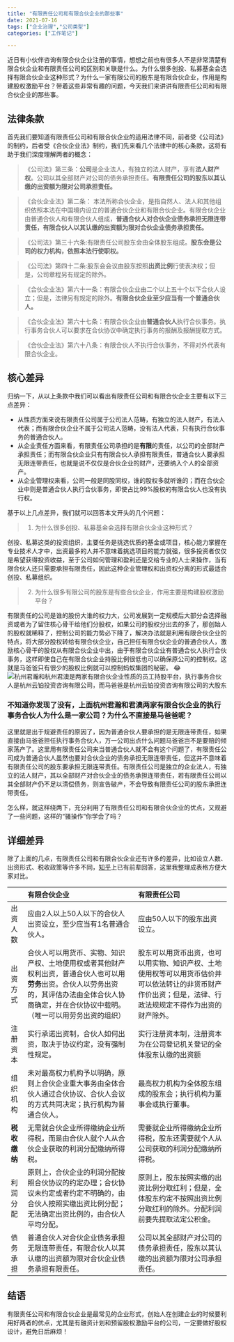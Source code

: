 ```yaml
---
title: "有限责任公司和有限合伙企业的那些事"
date: 2021-07-16
tags: ["企业治理","公司类型"]
categories: ["工作笔记"]

---
```


近日有小伙伴咨询有限合伙企业注册的事情，想想之前也有很多人不是非常清楚有限合伙企业和有限责任公司的区别和关联是什么。为什么很多创投、私募基金会选择有限合伙企业这种形式？为什么一家有限公司的股东是有限合伙企业，作用是构建股权激励平台？带着这些非常有趣的问题，今天我们来讲讲有限责任公司和有限合伙企业的那些事。

## 法律条款

首先我们要知道有限责任公司和有限合伙企业的适用法律不同，前者受《公司法》的制约，后者受《合伙企业法》制约，我们先来看几个法律中的核心条款，这将有助于我们深度理解两者的概念：

> 《公司法》第三条：**公司**是企业法人，有独立的法人财产，享有**法人财产权**。公司以其全部财产对公司的债务承担责任。**有限责任公司的股东以其认缴的出资额为限对公司承担责任。**

> 《合伙企业法》第二条： 本法所称合伙企业，是指自然人、法人和其他组织依照本法在中国境内设立的普通合伙企业和有限合伙企业。有限合伙企业由普通合伙人和有限合伙人组成，**普通合伙人对合伙企业债务承担无限连带责任，有限合伙人以其认缴的出资额为限对合伙企业债务承担责任。**

> 《公司法》第三十六条:有限责任公司股东会由全体股东组成。**股东会是公司的权力机构，依照本法行使职权。**

> 《公司法》第四十二条:股东会会议由股东按照**出资比例**行使表决权；但是，公司章程另有规定的除外。

> 《合伙企业法》第六十一条：有限合伙企业由二个以上五十个以下合伙人设立；但是，法律另有规定的除外。**有限合伙企业至少应当有一个普通合伙人。**

> 《合伙企业法》第六十七条：有限合伙企业由**普通合伙人**执行合伙事务。执行事务合伙人可以要求在合伙协议中确定执行事务的报酬及报酬提取方式。

> 《合伙企业法》第六十八条：有限合伙人不执行合伙事务，不得对外代表有限合伙企业。

## 核心差异

归纳一下，从以上条款中我们可以看出有限责任公司和有限合伙企业主要有以下三点差异：

* 从性质方面来说有限责任公司属于公司法人范畴，有独立的法人财产，有法人代表；而有限合伙企业不属于公司法人范畴，没有法人代表，只有执行合伙事务的普通合伙人。
* 从企业责任方面来看，有限责任公司承担的是**有限**的责任，以公司的全部财产承担责任；而有限合伙企业只有有限合伙人承担有限责任，普通合伙人要承担无限连带责任，也就是说不仅仅是合伙企业的财产，还要纳入个人的全部资产。
* 从企业管理权来看，公司一般是同股同权，谁的股权多就听谁的；而在合伙企业中则是普通合伙人执行合伙事务，即使占比99%股权的有限合伙人也没有执行权。

基于以上几点差异，我们就可以回答本文开头的几个问题：

> 1. 为什么很多创投、私募基金会选择有限合伙企业这种形式？

创投、私募这类的投资组织，主要任务是挑选优质的基金或项目，核心能力掌握在专业技术人才中，出资最多的人并不意味着挑选项目的能力就强，很多投资者仅仅是希望获得投资收益，至于公司如何管理和盈利还是交给专业的人士来操作，当有限合伙人还只需要承担有限责任，因此这种企业管理权和出资权分离的形式最适合创投、私募组织。

> 2. 为什么很多有限公司的股东是有些合伙企业，作用主要是构建股权激励平台？

有限责任的公司是谁的股份大谁的权力大，公司发展到一定规模后大部分会选择融资或者为了留住核心骨干给他们分股权，如果公司的股权分出去的多了，那创始人的股权就稀释了，控制公司的能力势必下降了，解决办法就是利用有限合伙企业的特点，将大部分股权转给有限合伙企业，自己担任有限合伙企业的普通合伙人，激励核心骨干的股权从有限合伙企业中出，由于有限合伙企业有普通合伙人执行合伙事务，这样即使自己在有限合伙企业持股比例很低也可以确保原公司的控制权。这就是马爸爸只有很少的股权比例就可以控制蚂蚁集团的秘密。 :joy:
![杭州君瀚和杭州君澳是两家有限合伙企业性质的员工持股平台，执行事务合伙人是杭州云铂投资咨询有限公司，而马爸爸是杭州云铂投资咨询有限公司的大股东](https://cdn.jsdelivr.net/gh/zhang-ru/imagebed@main/img/20210716153414.png)

### 不知道你发现了没有，上面杭州君瀚和君澳两家有限合伙企业的执行事务合伙人为什么是一家公司？为什么不直接是马爸爸呢？

这里就是出于规避责任的原因了，因为普通合伙人要承担的是无限连带责任，如果直接由马爸爸担任执行事务合伙人，万一公司出点什么问题马爸爸岂不是要赔的倾家荡产了。这里用有限责任公司来当普通合伙人就不会有这个问题了，有限责任公司成为普通合伙人虽然也要对合伙企业的债务承担无限连带责任，但这并不意味着有限责任公司的股东要承担无限连带责任。有限责任公司是独立的企业法人，有独立的法人财产，其以全部财产对合伙企业的债务承担连带责任，若有限责任公司以其全部财产仍不足以清偿债务，则宣告破产，不会导致有限责任公司的股东承担连带责任。

怎么样，就这样绕两下，充分利用了有限责任公司和有限合伙企业的优点，又规避了一些问题，这样的“骚操作”你学会了吗？


## 详细差异

除了上面的几点，有限责任公司和有限合伙企业还有许多的差异，比如设立人数、出资形式、税收政策等许多不同，[知乎](https://www.zhihu.com/question/21456597/answer/750618428)上已有前辈回答，这里我整理成表格方便大家对比。

|        | 有限合伙企业   |  有限责任公司  |
| --------   | :-----  | :----  |
| 出资人数  | 应由2人以上50人以下的合伙人出资设立，至少应当有1名普通合伙人。| 应由50人以下的股东出资设立。 |
| 出资方式  | 合伙人可以用货币、实物、知识产权、土地使用权或者其他财产权利出资，普通合伙人也可以用**劳务**出资。合伙人以劳务出资的，其评估办法由全体合伙人协商确定，并在合伙协议中载明。（唯一可以用劳务出资的组织）| 股东可以用货币出资，也可以用实物、知识产权、土地使用权等可以用货币估价并可以依法转让的非货币财产作价出资；但是，法律、行政法规规定不得作为出资的财产除外。 |
| 注册资本  | 实行承诺出资制，合伙人如何出资，取决于协议约定，没有强制性规定。| 实行注册资本制，注册资本为在公司登记机关登记的全体股东认缴的出资额 |
| 组织机构  | 未对最高权力机构予以明确，原则上合伙企业重大事务由全体合伙人通过合伙协议、合伙人会议的方式共同决定；执行机构为普通合伙人。| 最高权力机构为全体股东组成的股东会；执行机构为董事会或执行董事。  |
| **税收缴纳**  | 无需就合伙企业所得缴纳企业所得税，而是由合伙人就个人从合伙企业获取的利润分配缴纳所得税。| 需要就企业所得缴纳企业所得税，股东还需要就个人从公司获取的利润分配缴纳所得税。  |
| 利润分配 | 原则上，合伙企业的利润分配按照合伙协议的约定办理；合伙协议未约定或者约定不明确的，由合伙人按照实缴出资比例分配；无法确定出资比例的，由合伙人平均分配。| 原则上，股东按照实缴的出资比例分取红利；但是，全体股东约定不按照出资比例分取红利的除外。分配利润前要先提取法定公积金。  |
| 债务承担 | 普通合伙人对合伙企业债务承担无限连带责任，有限合伙人以其认缴的出资额为限对合伙企业债务承担有限责任。| 公司以其全部财产对公司的债务承担责任，股东以其认缴的出资额为限对公司承担责任。 |

## 结语

有限责任公司和有限合伙企业是最常见的企业形式，创始人在创建企业的时候要利用好两者的优点，尤其是有融资计划和预留股权激励平台的公司，一定要做好股权设计，避免日后麻烦！